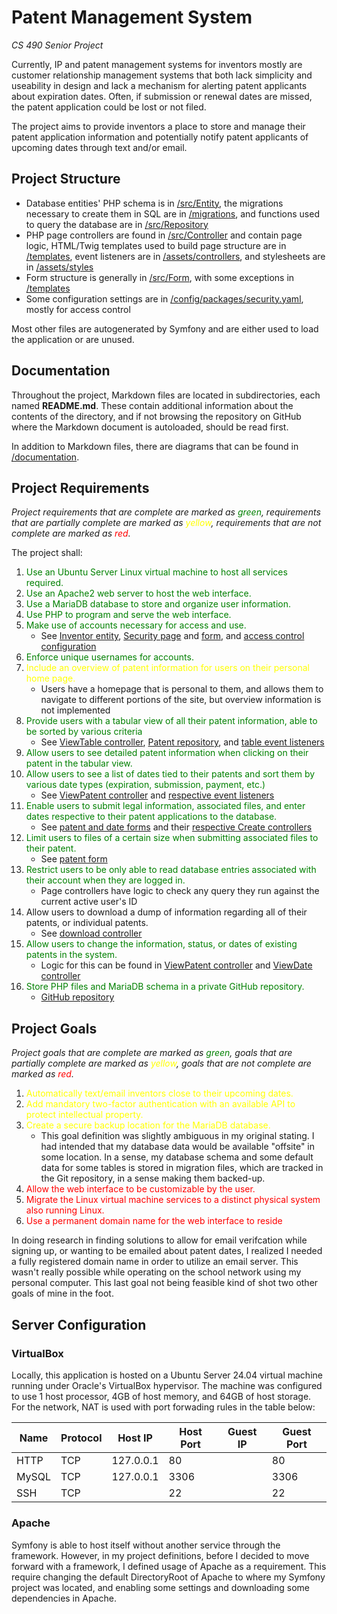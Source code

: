 # Patent Management System
*CS 490 Senior Project*

Currently, IP and patent management systems for inventors mostly are customer relationship
management systems that both lack simplicity and useability in design and lack a mechanism for alerting
patent applicants about expiration dates. Often, if submission or renewal dates are missed, the patent
application could be lost or not filed. 

The project aims to provide inventors a place to store and manage
their patent application information and potentially notify patent applicants of upcoming dates through
text and/or email.

## Project Structure

- Database entities' PHP schema is in [/src/Entity](/src/Entity), the migrations necessary to create them in SQL are in [/migrations](/migrations), and functions used to query the database are in [/src/Repository](/src/Repository)
- PHP page controllers are found in [/src/Controller](/src/Controller) and contain page logic, HTML/Twig templates used to build page structure are in [/templates](/templates), event listeners are in [/assets/controllers](/assets/controllers), and stylesheets are in [/assets/styles](/assets/styles)
- Form structure is generally in [/src/Form](/src/Form), with some exceptions in [/templates](/templates)
- Some configuration settings are in [/config/packages/security.yaml](/config/packages/security.yaml), mostly for access control

Most other files are autogenerated by Symfony and are either used to load the application or are unused.

## Documentation
Throughout the project, Markdown files are located in subdirectories, each named **README.md**. These contain additional information about the contents of the directory, and if not browsing the repository on GitHub where the Markdown document is autoloaded, should be read first.

In addition to Markdown files, there are diagrams that can be found in [/documentation](/documentation).

## Project Requirements
*Project requirements that are complete are marked as <font color="green">green</font>, requirements that are partially complete are marked as <font color="yellow">yellow</font>, requirements that are not complete are marked as <font color="red">red</font>.*

The project shall:
1. <font color="green">Use an Ubuntu Server Linux virtual machine to host all services required.</font>
2. <font color="green">Use an Apache2 web server to host the web interface.</font>
3. <font color="green">Use a MariaDB database to store and organize user information.</font>
4. <font color="green">Use PHP to program and serve the web interface.</font>
5. <font color="green">Make use of accounts necessary for access and use.</font>
    * See [Inventor entity](/src/Entity/Inventor.php), [Security page](src/Controller/SecurityController.php) and [form](/templates/security/login.html.twig), and [access control configuration](/config/packages/security.yaml)
6. <font color="green">Enforce unique usernames for accounts.</font> 
7. <font color="yellow">Include an overview of patent information for users on their personal home page.</font>
    * Users have a homepage that is personal to them, and allows them to navigate to different portions of the site, but overview information is not implemented
8. <font color="green">Provide users with a tabular view of all their patent information, able to be sorted by various
criteria</font> 
    * See [ViewTable controller](/src/Controller/ViewTableController.php), [Patent repository](/src/Repository/PatentRepository.php), and [table event listeners](/assets/controllers/table_controller.js)
9. <font color="green">Allow users to see detailed patent information when clicking on their patent in the tabular view.</font>
10. <font color="green">Allow users to see a list of dates tied to their patents and sort them by various date types
(expiration, submission, payment, etc.) </font>
    * See [ViewPatent controller](/src/Controller/ViewPatentController.php) and [respective event listeners](/assets/controllers/patent_controller.js)
11. <font color="green">Enable users to submit legal information, associated files, and enter dates respective to their patent applications to the database.</font>
    * See [patent and date forms](/src/Form) and their [respective Create controllers](/src/Controller/)
12. <font color="green">Limit users to files of a certain size when submitting associated files to their patent.</font>
    * See [patent form](/src/Form/CreatePatentType.php)
13. <font color="green">Restrict users to be only able to read database entries associated with their account when they are logged in.</font>
    * Page controllers have logic to check any query they run against the current active user's ID
14. Allow users to download a dump of information regarding all of their patents, or individual
patents.
    * See [download controller](/src/Controller/DownloadController.php)
15. <font color="green">Allow users to change the information, status, or dates of existing patents in the system.</font>
    * Logic for this can be found in [ViewPatent controller](/src/Controller/ViewPatentController.php) and [ViewDate controller](/src/Controller/ViewDateController.php)
16. <font color="green">Store PHP files and MariaDB schema in a private GitHub repository.</font>
    * [GitHub repository](https://github.com/CanadianBias/patent-management-system)

## Project Goals
*Project goals that are complete are marked as <font color="green">green</font>, goals that are partially complete are marked as <font color="yellow">yellow</font>, goals that are not complete are marked as <font color="red">red</font>.*
1. <font color="yellow">Automatically text/email inventors close to their upcoming dates.</font>
2. <font color="yellow">Add mandatory two-factor authentication with an available API to protect intellectual property.</font>
3. <font color="yellow">Create a secure backup location for the MariaDB database.</font>
    * This goal definition was slightly ambiguous in my original stating. I had intended that my database data would be available "offsite" in some location. In a sense, my database schema and some default data for some tables is stored in migration files, which are tracked in the Git repository, in a sense making them backed-up.
4. <font color="red">Allow the web interface to be customizable by the user.</font>
5. <font color="red">Migrate the Linux virtual machine services to a distinct physical system also running Linux.</font>
6. <font color="red">Use a permanent domain name for the web interface to reside</font>

In doing research in finding solutions to allow for email verifcation while signing up, or wanting to be emailed about patent dates, I realized I needed a fully registered domain name in order to utilize an email server. This wasn't really possible while operating on the school network using my personal computer. This last goal not being feasible kind of shot two other goals of mine in the foot.

## Server Configuration
### VirtualBox
Locally, this application is hosted on a Ubuntu Server  24.04 virtual machine running under Oracle's VirtualBox hypervisor. The machine was configured to use 1 host processor, 4GB of host memory, and 64GB of host storage. For the network, NAT is used with port forwading rules in the table below:

<table>
    <thead>
        <tr>
            <th>Name</th>
            <th>Protocol</th>
            <th>Host IP</th>
            <th>Host Port</th>
            <th>Guest IP</th>
            <th>Guest Port</th>
        <tr>
    </thead>
    <tbody>
        <tr>
            <td>HTTP</td>
            <td>TCP</td>
            <td>127.0.0.1</td>
            <td>80</td>
            <td></td>
            <td>80</td>
        </tr>
        <tr>
            <td>MySQL</td>
            <td>TCP</td>
            <td>127.0.0.1</td>
            <td>3306</td>
            <td></td>
            <td>3306</td>
        </tr>
        <tr>
            <td>SSH</td>
            <td>TCP</td>
            <td></td>
            <td>22</td>
            <td></td>
            <td>22</td>
        </tr>
    </tbody>
<table>

### Apache
Symfony is able to host itself without another service through the framework. However, in my project definitions, before I decided to move forward with a framework, I defined usage of Apache as a requirement. This require changing the default DirectoryRoot of Apache to where my Symfony project was located, and enabling some settings and downloading some dependencies in Apache.
